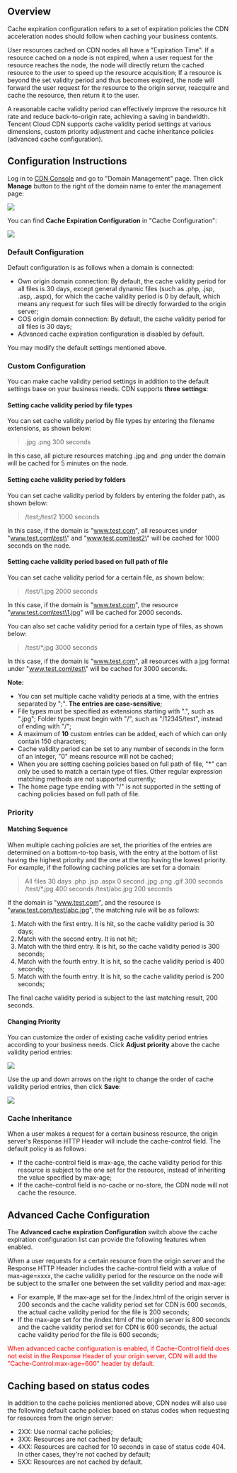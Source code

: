 ## Overview

Cache expiration configuration refers to a set of expiration policies the CDN acceleration nodes should follow when caching your business contents.

User resources cached on CDN nodes all have a "Expiration Time". If a resource cached on a node is not expired, when a user request for the resource reaches the node, the node will directly return the cached resource to the user to speed up the resource acquisition; If a resource is beyond the set validity period and thus becomes expired, the node will forward the user request for the resource to the origin server, reacquire and cache the resource, then return it to the user. 

A reasonable cache validity period can effectively improve the resource hit rate and reduce back-to-origin rate, achieving a saving in bandwidth. Tencent Cloud CDN supports cache validity period settings at various dimensions, custom priority adjustment and cache inheritance policies (advanced cache configuration).



## Configuration Instructions

Log in to [CDN Console](https://console.qcloud.com/cdn) and go to "Domain Management" page. Then click **Manage** button to the right of the domain name to enter the management page:

![](https://mc.qcloudimg.com/static/img/f92d2ef7e4be2b69185ab43228f025ef/1.png)

You can find **Cache Expiration Configuration** in "Cache Configuration":

![](https://mc.qcloudimg.com/static/img/d325a0b2f444a2887439bfb036b2921a/2.png)

### Default Configuration

Default configuration is as follows when a domain is connected:

- Own origin domain connection: By default, the cache validity period for all files is 30 days, except general dynamic files (such as .php, .jsp, .asp, .aspx), for which the cache validity period is 0 by default, which means any request for such files will be directly forwarded to the origin server;
- COS origin domain connection: By default, the cache validity period for all files is 30 days;
- Advanced cache expiration configuration is disabled by default.

You may modify the default settings mentioned above.

### Custom Configuration

You can make cache validity period settings in addition to the default settings base on your business needs. CDN supports **three settings**:

#### Setting cache validity period by file types

You can set cache validity period by file types by entering the filename extensions, as shown below:

> .jpg .png 300 seconds

In this case, all picture resources matching .jpg and .png under the domain will be cached for 5 minutes on the node.

#### Setting cache validity period by folders

You can set cache validity period by folders by entering the folder path, as shown below:

> /test;/test2 1000 seconds

In this case, if the domain is "www.test.com", all resources under "www.test.com\test\" and "www.test.com\test2\" will be cached for 1000 seconds on the node.

#### Setting cache validity period based on full path of file

You can set cache validity period for a certain file, as shown below:

> /test/1.jpg 2000 seconds

In this case, if the domain is "www.test.com", the resource "www.test.com\test\1.jpg" will be cached for 2000 seconds.

You can also set cache validity period for a certain type of files, as shown below:

> /test/*.jpg 3000 seconds

In this case, if the domain is "www.test.com", all resources with a jpg format under "www.test.com\test\" will be cached for 3000 seconds.

**Note:**

- You can set multiple cache validity periods at a time, with the entries separated by ";". **The entries are case-sensitive**; 
- File types must be specified as extensions starting with ".", such as ".jpg"; Folder types must begin with "/", such as "/12345/test", instead of ending with "/";
- A maximum of **10** custom entries can be added, each of which can only contain 150 characters;
- Cache validity period can be set to any number of seconds in the form of an integer, "0" means resource will not be cached;
- When you are setting caching policies based on full path of file, "*" can only be used to match a certain type of files. Other regular expression matching methods are not supported currently;
- The home page type ending with "/" is not supported in the setting of caching policies based on full path of file.



### Priority

#### Matching Sequence

When multiple caching policies are set, the priorities of the entries are determined on a bottom-to-top basis, with the entry at the bottom of list having the highest priority and the one at the top having the lowest priority. For example, if the following caching policies are set for a domain:

> All files 30 days
> .php .jsp .aspx 0 second
> .jpg .png .gif 300 seconds
> /test/\*.jpg 400 seconds
> /test/abc.jpg 200 seconds

If the domain is "www.test.com", and the resource is "www.test.com/test/abc.jpg", the matching rule will be as follows:

1. Match with the first entry. It is hit, so the cache validity period is 30 days;
2. Match with the second entry. It is not hit;
3. Match with the third entry. It is hit, so the cache validity period is 300 seconds;
4. Match with the fourth entry. It is hit, so the cache validity period is 400 seconds;
5. Match with the fourth entry. It is hit, so the cache validity period is 200 seconds;

The final cache validity period is subject to the last matching result, 200 seconds.

#### Changing Priority

You can customize the order of existing cache validity period entries according to your business needs. Click **Adjust priority** above the cache validity period entries:

![](https://mc.qcloudimg.com/static/img/281be811139a8da61addd6c39875e54b/3.png)

Use the up and down arrows on the right to change the order of cache validity period entries, then click **Save**:

![](https://mc.qcloudimg.com/static/img/f8efc866186f6c27436465b5208f6afb/4.png)



### Cache Inheritance

When a user makes a request for a certain business resource, the origin server's Response HTTP Header will include the cache-control field. The default policy is as follows:

- If the cache-control field is max-age, the cache validity period for this resource is subject to the one set for the resource, instead of inheriting the value specified by max-age;
- If the cache-control field is no-cache or no-store, the CDN node will not cache the resource.



## Advanced Cache Configuration

The **Advanced cache expiration Configuration** switch above the cache expiration configuration list can provide the following features when enabled.

When a user requests for a certain resource from the origin server and the Response HTTP Header includes the cache-control field with a value of max-age=xxxx, the cache validity period for the resource on the node will be subject to the smaller one between the set validity period and max-age:

- For example, If the max-age set for the /index.html of the origin server is 200 seconds  and the cache validity period set for CDN is 600 seconds, the actual cache validity period for the file is 200 seconds;
- If the max-age set for the /index.html of the origin server is 800 seconds and the cache validity period set for CDN is 600 seconds, the actual cache validity period for the file is 600 seconds;

<font color="red">When advanced cache configuration is enabled, if  Cache-Control field does not exist in the Response Header of your origin server, CDN will add the  "Cache-Control:max-age=600" header by default.</font>

## Caching based on status codes

In addition to the cache policies mentioned above, CDN nodes will also use the following default cache policies based on status codes when requesting for resources from the origin server:

+ 2XX: Use normal cache policies;
+ 3XX: Resources are not cached by default;
+ 4XX: Resources are cached for 10 seconds in case of status code 404. In other cases, they're not cached by default;
+ 5XX: Resources are not cached by default.
